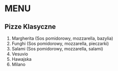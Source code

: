 # MENU

## Pizze Klasyczne

1.  Margherita  (Sos pomidorowy, mozzarella, bazylia)
2.  Funghi (Sos pomidorowy, mozzarella, pieczarki)
3.  Salami (Sos pomidorowy, mozzarella, salami)
4.  Vesuvio
5.  Hawajska
6.  Milano
